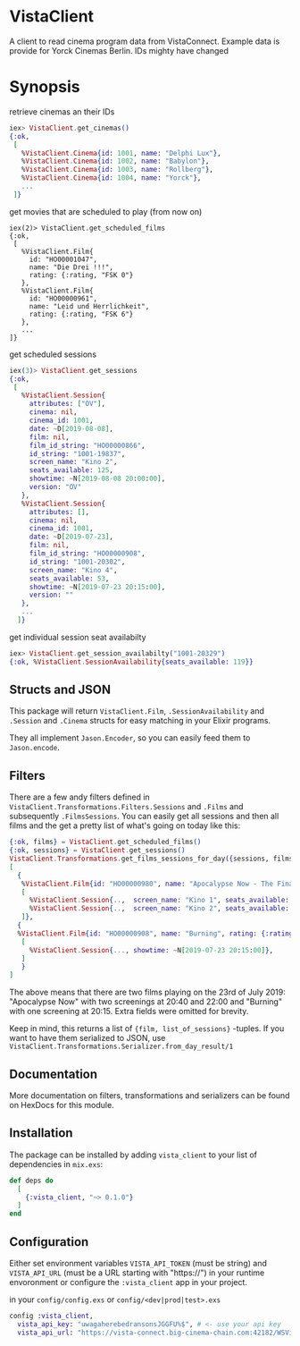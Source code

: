 # VistaClient

A client to read cinema program data from VistaConnect. Example data is provide
for Yorck Cinemas Berlin. IDs mighty have changed

# Synopsis

retrieve cinemas an their IDs

```elixir
iex> VistaClient.get_cinemas()
{:ok,
 [
   %VistaClient.Cinema{id: 1001, name: "Delphi Lux"},
   %VistaClient.Cinema{id: 1002, name: "Babylon"},
   %VistaClient.Cinema{id: 1003, name: "Rollberg"},
   %VistaClient.Cinema{id: 1004, name: "Yorck"},
   ...
 ]}
```

get movies that are scheduled to play (from now on)
```
iex(2)> VistaClient.get_scheduled_films
{:ok,
 [
   %VistaClient.Film{
     id: "HO00001047",
     name: "Die Drei !!!",
     rating: {:rating, "FSK 0"}
   },
   %VistaClient.Film{
     id: "HO00000961",
     name: "Leid und Herrlichkeit",
     rating: {:rating, "FSK 6"}
   },
   ...
]}
```

get scheduled sessions
```elixir
iex(3)> VistaClient.get_sessions
{:ok,
 [
   %VistaClient.Session{
     attributes: ["OV"],
     cinema: nil,
     cinema_id: 1001,
     date: ~D[2019-08-08],
     film: nil,
     film_id_string: "HO00000866",
     id_string: "1001-19837",
     screen_name: "Kino 2",
     seats_available: 125,
     showtime: ~N[2019-08-08 20:00:00],
     version: "OV"
   },
   %VistaClient.Session{
     attributes: [],
     cinema: nil,
     cinema_id: 1001,
     date: ~D[2019-07-23],
     film: nil,
     film_id_string: "HO00000908",
     id_string: "1001-20302",
     screen_name: "Kino 4",
     seats_available: 53,
     showtime: ~N[2019-07-23 20:15:00],
     version: ""
   },
   ...
  ]}
```

get individual session seat availabilty

```elixir
iex> VistaClient.get_session_availabilty("1001-20329")  
{:ok, %VistaClient.SessionAvailability{seats_available: 119}}
```

## Structs and JSON

This package will return `VistaClient.Film`, `.SessionAvailability` and
`.Session` and `.Cinema` structs for easy matching in your Elixir programs.

They all implement `Jason.Encoder`, so you can easily feed them to `Jason.encode`.

## Filters

There are a few andy filters defined in
`VistaClient.Transformations.Filters.Sessions` and `.Films` and subsequently
`.FilmsSessions`. You can easily get all sessions and then all films and the get
a pretty list of what's going on today like this:

```elixir
{:ok, films} = VistaClient.get_scheduled_films()
{:ok, sessions} = VistaClient.get_sessions()
VistaClient.Transformations.get_films_sessions_for_day({sessions, films}, 1001, ~D"2019-07-23")
[
  { 
   %VistaClient.Film{id: "HO00000980", name: "Apocalypse Now - The Final Cut (2019)", rating: {:rating, "FSK 16"}},
   [
     %VistaClient.Session{..,  screen_name: "Kino 1", seats_available: 115, showtime: ~N[2019-07-23 20:40:00], version: "OmU"},
     %VistaClient.Session{..,  screen_name: "Kino 2", seats_available: 245, showtime: ~N[2019-07-23 22:00:00], version: ""}
   ]},
  {
  %VistaClient.Film{id: "HO00000908", name: "Burning", rating: {:rating, "FSK 16"}},
   [
     %VistaClient.Session{..., showtime: ~N[2019-07-23 20:15:00]},
   ]
   }
]
```

The above means that there are two films playing on the 23rd of July 2019:
"Apocalypse Now" with two screenings at 20:40 and 22:00 and "Burning" with one
screening at 20:15. Extra fields were omitted for brevity.

Keep in mind, this returns a list of `{film, list_of_sessions}` -tuples. If you
want to have them serialized to JSON, use
`VistaClient.Transformations.Serializer.from_day_result/1`

## Documentation

More documentation on filters, transformations and serializers can be found on
HexDocs for this module.

## Installation

The package can be installed by adding `vista_client` to your list of
dependencies in `mix.exs`:

```elixir
def deps do
  [
    {:vista_client, "~> 0.1.0"}
  ]
end
```

## Configuration

Either set environment variables `VISTA_API_TOKEN` (must be string) and
`VISTA_API_URL` (must be a URL starting with "https://") in your runtime
envoronment or configure the `:vista_client` app in your project.

in your `config/config.exs` or `config/<dev|prod|test>.exs`
```elixir
config :vista_client, 
  vista_api_key: "uwagaherebedransonsJGGFU%$", # <- use your api key
  vista_api_url: "https://vista-connect.big-cinema-chain.com:42182/WSVistaWebClient/" # <- use your URL
```
